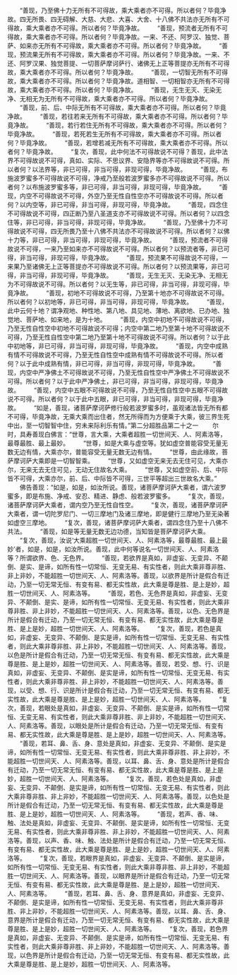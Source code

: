 <!-- { "loadSidebar": true } -->
　　“善现，乃至佛十力无所有不可得故，乘大乘者亦不可得。所以者何？毕竟净故。四无所畏、四无碍解、大慈、大悲、大喜、大舍、十八佛不共法亦无所有不可得故，乘大乘者亦不可得。所以者何？毕竟净故。
　　“善现，预流者无所有不可得故，乘大乘者亦不可得。所以者何？毕竟净故。一来、不还、阿罗汉、独觉、菩萨、如来亦无所有不可得故，乘大乘者亦不可得。所以者何？毕竟净故。
　　“善现，预流果无所有不可得故，乘大乘者亦不可得。所以者何？毕竟净故。一来、不还、阿罗汉果、独觉菩提、一切菩萨摩诃萨行、诸佛无上正等菩提亦无所有不可得故，乘大乘者亦不可得。所以者何？毕竟净故。
　　“善现，一切智无所有不可得故，乘大乘者亦不可得。所以者何？毕竟净故。道相智、一切相智亦无所有不可得故，乘大乘者亦不可得。所以者何？毕竟净故。
　　“善现，无生无灭、无染无净、无相无为无所有不可得故，乘大乘者亦不可得。所以者何？毕竟净故。
　　“善现，前、后、中际无所有不可得故，乘大乘者亦不可得。所以者何？毕竟净故。
　　“善现，若往若来无所有不可得故，乘大乘者亦不可得。所以者何？毕竟净故。
　　“善现，若行若住无所有不可得故，乘大乘者亦不可得。所以者何？毕竟净故。
　　“善现，若死若生无所有不可得故，乘大乘者亦不可得。所以者何？毕竟净故。
　　“善现，若增若减无所有不可得故，乘大乘者亦不可得。所以者何？毕竟净故。
　　“复次，善现，此中何法不可得故说不可得？善现，此中法界不可得故说不可得，真如、实际、不思议界、安隐界等亦不可得故说不可得。所以者何？以法界等，非已可得，非当可得，非现可得，毕竟净故。
　　“善现，布施波罗蜜多不可得故说不可得，净戒乃至般若波罗蜜多亦不可得故说不可得。所以者何？以布施波罗蜜多等，非已可得，非当可得，非现可得，毕竟净故。
　　“善现，内空不可得故说不可得，外空乃至无性自性空亦不可得故说不可得。所以者何？以内空等，非已可得，非当可得，非现可得，毕竟净故。
　　“善现，四念住不可得故说不可得，四正断乃至八圣道支亦不可得故说不可得。所以者何？以四念住等，非已可得，非当可得，非现可得，毕竟净故。
　　“善现，乃至佛十力不可得故说不可得，四无所畏乃至十八佛不共法亦不可得故说不可得。所以者何？以佛十力等，非已可得，非当可得，非现可得，毕竟净故。
　　“善现，预流者不可得故说不可得，一来乃至如来亦不可得故说不可得。所以者何？以预流者等，非已可得，非当可得，非现可得，毕竟净故。
　　“善现，预流果不可得故说不可得，一来果乃至诸佛无上正等菩提亦不可得故说不可得。所以者何？以预流果等，非已可得，非当可得，非现可得，毕竟净故。
　　“善现，无生无灭、无染无净、无相无为不可得故说不可得。所以者何？以无生等，非已可得，非当可得，非现可得，毕竟净故。
　　“善现，初地不可得故说不可得，乃至第十地亦不可得故说不可得。所以者何？以初地等，非已可得，非当可得，非现可得，毕竟净故。
　　“善现，此中云何十地？谓净观地、种性地、第八地、具见地、薄地、离欲地、已办地、独觉地、菩萨地、如来地，是为十地。
　　“善现，内空中初地不可得故说不可得，乃至无性自性空中初地不可得故说不可得；内空中第二地乃至第十地不可得故说不可得，乃至无性自性空中第二地乃至第十地不可得故说不可得。所以者何？以于此中初地等，非已可得，非当可得，非现可得，毕竟净故。
　　“善现，内空中成熟有情不可得故说不可得，乃至无性自性空中成熟有情不可得故说不可得。所以者何？以于此中成熟有情，非已可得，非当可得，非现可得，毕竟净故。
　　“善现，内空中严净佛土不可得故说不可得，乃至无性自性空中严净佛土不可得故说不可得。所以者何？以于此中严净佛土，非已可得，非当可得，非现可得，毕竟净故。
　　“善现，内空中五眼不可得故说不可得，乃至无性自性空中五眼不可得故说不可得。所以者何？以于此中五眼，非已可得，非当可得，非现可得，毕竟净故。
　　“如是，善现，诸菩萨摩诃萨修行般若波罗蜜多时，虽观诸法皆无所有都不可得，毕竟净故，无乘大乘而出住者，然无所得而为方便乘于大乘，彼三界生死中出，至一切智智中住，穷未来际利乐有情。”第二分超胜品第二十之一
　　尔时，具寿善现白佛言：“世尊，言大乘，大乘者超胜一切世间天、人、阿素洛等，最尊最胜、最上最妙。
　　“世尊，如是大乘与虚空等。犹如虚空普能容受无量无数无边有情，大乘亦尔，普能容受无量无数无边有情。
　　“世尊，由此缘故，菩萨摩诃萨大乘即是一切智智乘。
　　“世尊，又如虚空无来无去无住可见，大乘亦尔，无来无去无住可见，无动无住故名大乘。
　　“世尊，又如虚空前、后、中际皆不可得，大乘亦尔，前、后、中际皆不可得，三世平等超出三世故名大乘。”
　　佛告善现：“如是，如是，如汝所说。善现，诸菩萨摩诃萨大乘者，谓六波罗蜜多，即是布施、净戒、安忍、精进、静虑、般若波罗蜜多。
　　“复次，善现，诸菩萨摩诃萨大乘者，谓内空乃至无性自性空。
　　“复次，善现，诸菩萨摩诃萨大乘者，谓一切陀罗尼门、一切三摩地门及诸三摩地，即是健行三摩地乃至无染著如虚空三摩地。
　　“复次，善现，诸菩萨摩诃萨大乘者，谓四念住乃至十八佛不共法。
　　“善现，如是等无量无数无边功德，当知皆是菩萨摩诃萨大乘。
　　“复次，善现，汝说‘大乘超胜一切世间天、人、阿素洛等，最尊最胜、最上最妙’者，如是，如是，如汝所说。善现，此中何等说名一切世间天、人、阿素洛等？所谓欲界、色、无色界。
　　“善现，若欲界是真如，非虚妄、无变异、不颠倒、是实、是谛，如所有性一切常恒、无变无易、有实性者，则此大乘非尊非胜、非上非妙，不能超胜一切世间天、人、阿素洛等。善现，以欲界是所计是假合有迁动，乃至一切无常无恒、有变有易、都无实性故，此大乘是尊是胜、是上是妙，超胜一切世间天、人、阿素洛等。
　　“善现，若色、无色界是真如，非虚妄、无变异、不颠倒、是实、是谛，如所有性一切常恒、无变无易、有实性者，则此大乘非尊非胜、非上非妙，不能超胜一切世间天、人、阿素洛等。善现，以色、无色界是所计是假合有迁动，乃至一切无常无恒、有变有易、都无实性故，此大乘是尊是胜、是上是妙，超胜一切世间天、人、阿素洛等。
　　“复次，善现，若色是真如，非虚妄、无变异、不颠倒、是实是谛，如所有性一切常恒、无变无易、有实性者，则此大乘非尊非胜、非上非妙，不能超胜一切世间天、人、阿素洛等。善现，以色是所计是假合有迁动，乃至一切无常无恒、有变有易、都无实性故，此大乘是尊是胜、是上是妙，超胜一切世间天、人、阿素洛等。善现，若受、想、行、识是真如，非虚妄、无变异、不颠倒、是实是谛，如所有性一切常恒、无变无易、有实性者，则此大乘非尊非胜、非上非妙，不能超胜一切世间天、人、阿素洛等。善现，以受、想、行、识是所计是假合有迁动，乃至一切无常无恒、有变有易、都无实性故，此大乘是尊是胜、是上是妙，超胜一切世间天、人、阿素洛等。
　　“复次，善现，若眼处是真如，非虚妄、无变异、不颠倒、是实是谛，如所有性一切常恒、无变无易、有实性者，则此大乘非尊非胜、非上非妙，不能超胜一切世间天、人、阿素洛等。善现，以眼处是所计是假合有迁动，乃至一切无常无恒、有变有易、都无实性故，此大乘是尊是胜、是上是妙，超胜一切世间天、人、阿素洛等。
　　“善现，若耳、鼻、舌、身、意处是真如，非虚妄、无变异、不颠倒、是实是谛，如所有性一切常恒、无变无易、有实性者，则此大乘非尊非胜、非上非妙，不能超胜一切世间天、人、阿素洛等。善现，以耳、鼻、舌、身、意处是所计是假合有迁动，乃至一切无常无恒、有变有易、都无实性故，此大乘是尊是胜、是上是妙，超胜一切世间天、人、阿素洛等。
　　“复次，善现，若色处是真如，非虚妄、无变异、不颠倒、是实是谛，如所有性一切常恒、无变无易、有实性者，则此大乘非尊非胜、非上非妙，不能超胜一切世间天、人、阿素洛等。善现，以色处是所计是假合有迁动，乃至一切无常无恒、有变有易、都无实性故，此大乘是尊是胜、是上是妙，超胜一切世间天、人、阿素洛等。
　　“善现，若声、香、味、触、法处是真如，非虚妄、无变异、不颠倒、是实是谛，如所有性一切常恒、无变无易、有实性者，则此大乘非尊非胜、非上非妙，不能超胜一切世间天、人、阿素洛等。善现，以声、香、味、触、法处是所计是假合有迁动，乃至一切无常无恒、有变有易、都无实性故，此大乘是尊是胜、是上是妙，超胜一切世间天、人、阿素洛等。
　　“复次，善现，若眼界是真如，非虚妄、无变异、不颠倒、是实是谛，如所有性一切常恒、无变无易、有实性者，则此大乘非尊非胜、非上非妙，不能超胜一切世间天、人、阿素洛等。善现，以眼界是所计是假合有迁动，乃至一切无常无恒、有变有易、都无实性故，此大乘是尊是胜、是上是妙，超胜一切世间天、人、阿素洛等。
　　“善现，若耳、鼻、舌、身、意界是真如，非虚妄、无变异、不颠倒、是实是谛，如所有性一切常恒、无变无易、有实性者，则此大乘非尊非胜、非上非妙，不能超胜一切世间天、人、阿素洛等。善现，以耳、鼻、舌、身、意界是所计是假合有迁动，乃至一切无常无恒、有变有易、都无实性故，此大乘是尊是胜、是上是妙，超胜一切世间天、人、阿素洛等。
　　“复次，善现，若色界是真如，非虚妄、无变异、不颠倒、是实是谛，如所有性一切常恒、无变无易、有实性者，则此大乘非尊非胜、非上非妙，不能超胜一切世间天、人、阿素洛等。善现，以色界是所计是假合有迁动，乃至一切无常无恒、有变有易、都无实性故，此大乘是尊是胜、是上是妙，超胜一切世间天、人、阿素洛等。

